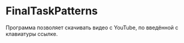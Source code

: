 # FinalTaskPatterns

Программа позволяет скачивать видео с YouTube, по введённой с клавиатуры ссылке.
